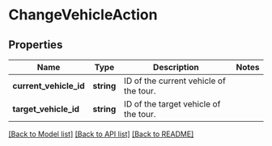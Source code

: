# ChangeVehicleAction

## Properties
Name | Type | Description | Notes
------------ | ------------- | ------------- | -------------
**current_vehicle_id** | **string** | ID of the current vehicle of the tour. | 
**target_vehicle_id** | **string** | ID of the target vehicle of the tour. | 

[[Back to Model list]](../../README.md#documentation-for-models) [[Back to API list]](../../README.md#documentation-for-api-endpoints) [[Back to README]](../../README.md)

